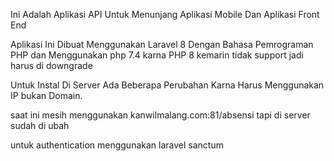 Ini Adalah Aplikasi API Untuk Menunjang Aplikasi Mobile Dan Aplikasi Front End

Aplikasi Ini Dibuat Menggunakan Laravel 8 Dengan Bahasa Pemrograman PHP dan Menggunakan php 7.4 karna PHP 8 kemarin tidak support jadi harus di downgrade

Untuk Instal Di Server Ada Beberapa Perubahan Karna Harus Menggunakan IP bukan Domain. 

saat ini mesih menggunakan kanwilmalang.com:81/absensi
tapi di server sudah di ubah

untuk authentication menggunakan laravel sanctum
